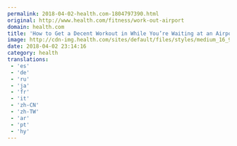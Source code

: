 ```yaml
---
permalink: 2018-04-02-health.com-1804797390.html
original: http://www.health.com/fitness/work-out-airport
domain: health.com
title: 'How to Get a Decent Workout in While You’re Waiting at an Airport'
image: http://cdn-img.health.com/sites/default/files/styles/medium_16_9/public/styles/main/public/gettyimages-124821478.jpg?itok=5JrRumTW
date: 2018-04-02 23:14:16
category: health
translations: 
 - 'es'
 - 'de'
 - 'ru'
 - 'ja'
 - 'fr'
 - 'it'
 - 'zh-CN'
 - 'zh-TW'
 - 'ar'
 - 'pt'
 - 'hy'
---
```


